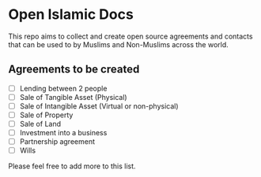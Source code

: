 # Open Islamic Docs

This repo aims to collect and create open source agreements and contacts that can be used to by Muslims and Non-Muslims across the world.

## Agreements to be created

- [ ]  Lending between 2 people
- [ ]  Sale of Tangible Asset (Physical)
- [ ]  Sale of Intangible Asset (Virtual or non-physical)
- [ ]  Sale of Property
- [ ]  Sale of Land
- [ ]  Investment into a business
- [ ]  Partnership agreement
- [ ]  Wills

Please feel free to add more to this list.
